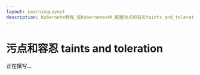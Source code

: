 ```yaml
---
layout: LearningLayout
description: Kubernete教程_在Kubernetes中_配置污点和容忍taints_and_toleration
---
```


# 污点和容忍 taints and toleration

正在撰写...
